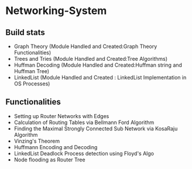 # Networking-System

## Build stats
- Graph Theory (Module Handled and Created:Graph Theory Functionalities)
- Trees and Tries (Module Handled and Created:Tree Algorithms)
- Huffman Decoding (Module Handled and Created:Huffman string and Huffman Tree)
- LinkedList (Module Handled and Created : LinkedList Implementation in OS Processes)

## Functionalities
- Setting up Router Networks with Edges
- Calculation of Routing Tables via Bellmann Ford Algorithm
- Finding the Maximal Strongly Connected Sub Network via KosaRaju Algorithm
- Vinzing's Theorem
- Huffmann Encoding and Decoding
- LinkedList Deadlock Process detection using Floyd's Algo
- Node flooding as Router Tree
